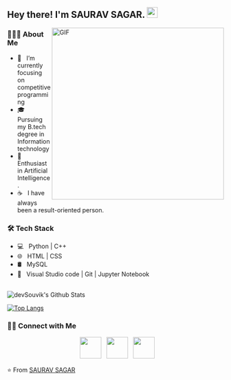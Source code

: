<h2> Hey there! I'm SAURAV SAGAR. <img src="https://github.com/souvikguria98/souvikguria98/blob/master/Hi.gif" width="25"></h2>
<img align="right" alt="GIF" src="https://c.tenor.com/NOYF3f82b_gAAAAC/programmer.gif" width="400"/>

<h3> 👨🏻‍💻 About Me </h3>

- 🔭 &nbsp; I’m currently focusing on competitive programming
- 🎓 &nbsp; Pursuing my B.tech degree in Information technology
- 🌱 &nbsp; Enthusiast in Artificial Intelligence .
- ☕ &nbsp; I have always been a result-oriented person. 

<h3>🛠 Tech Stack</h3>

- 💻 &nbsp; Python | C++ 
- 🌐 &nbsp; HTML | CSS 
- 🛢 &nbsp; MySQL 
- 🔧 &nbsp;  Visual Studio code |  Git | Jupyter Notebook

<br>

<img align="center" src="https://github-readme-stats.vercel.app/api?username=sauravsagar19&include_all_commits=true&count_private=true&show_icons=true&line_height=20&title_color=7A7ADB&icon_color=2234AE&text_color=D3D3D3&bg_color=0,000000,130F40" alt="devSouvik's Github Stats">

</br>

[![Top Langs](https://github-readme-stats.vercel.app/api/top-langs/?username=devSouvik&layout=compact&text_color=daf7dc&bg_color=151515)](https://github.com/devSouvik/github-readme-stats)


<h3> 🤝🏻 Connect with Me </h3>

<p align="center">  
&nbsp; <a href="https://www.instagram.com/saurav_sarkarr/" target="_blank" rel="noopener noreferrer"><img src="https://img.icons8.com/plasticine/100/000000/instagram-new.png" width="50" /></a>  
&nbsp; <a href="https://www.linkedin.com/in/saurav-sagar-6316ab201/" target="_blank" rel="noopener noreferrer"><img src="https://img.icons8.com/plasticine/100/000000/linkedin.png" width="50" /></a>
&nbsp; <a href="mailto:1906057@kiit.ac.in" target="_blank" rel="noopener noreferrer"><img src="https://img.icons8.com/plasticine/100/000000/gmail.png"  width="50" /></a>
</p>

⭐️ From [SAURAV SAGAR](https://github.com/sauravsagar19)
